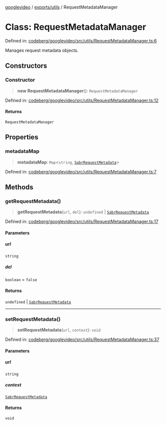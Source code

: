 [googlevideo](../../../README.md) / [exports/utils](../README.md) / RequestMetadataManager

# Class: RequestMetadataManager

Defined in: [codeberg/googlevideo/src/utils/RequestMetadataManager.ts:6](https://github.com/LuanRT/googlevideo/blob/19854137cadaf49fd755394883dfd7fe5fdaba20/src/utils/RequestMetadataManager.ts#L6)

Manages request metadata objects.

## Constructors

### Constructor

> **new RequestMetadataManager**(): `RequestMetadataManager`

Defined in: [codeberg/googlevideo/src/utils/RequestMetadataManager.ts:12](https://github.com/LuanRT/googlevideo/blob/19854137cadaf49fd755394883dfd7fe5fdaba20/src/utils/RequestMetadataManager.ts#L12)

#### Returns

`RequestMetadataManager`

## Properties

### metadataMap

> **metadataMap**: `Map`\<`string`, [`SabrRequestMetadata`](../../sabr-streaming-adapter/interfaces/SabrRequestMetadata.md)\>

Defined in: [codeberg/googlevideo/src/utils/RequestMetadataManager.ts:7](https://github.com/LuanRT/googlevideo/blob/19854137cadaf49fd755394883dfd7fe5fdaba20/src/utils/RequestMetadataManager.ts#L7)

## Methods

### getRequestMetadata()

> **getRequestMetadata**(`url`, `del`): `undefined` \| [`SabrRequestMetadata`](../../sabr-streaming-adapter/interfaces/SabrRequestMetadata.md)

Defined in: [codeberg/googlevideo/src/utils/RequestMetadataManager.ts:17](https://github.com/LuanRT/googlevideo/blob/19854137cadaf49fd755394883dfd7fe5fdaba20/src/utils/RequestMetadataManager.ts#L17)

#### Parameters

##### url

`string`

##### del

`boolean` = `false`

#### Returns

`undefined` \| [`SabrRequestMetadata`](../../sabr-streaming-adapter/interfaces/SabrRequestMetadata.md)

***

### setRequestMetadata()

> **setRequestMetadata**(`url`, `context`): `void`

Defined in: [codeberg/googlevideo/src/utils/RequestMetadataManager.ts:37](https://github.com/LuanRT/googlevideo/blob/19854137cadaf49fd755394883dfd7fe5fdaba20/src/utils/RequestMetadataManager.ts#L37)

#### Parameters

##### url

`string`

##### context

[`SabrRequestMetadata`](../../sabr-streaming-adapter/interfaces/SabrRequestMetadata.md)

#### Returns

`void`
